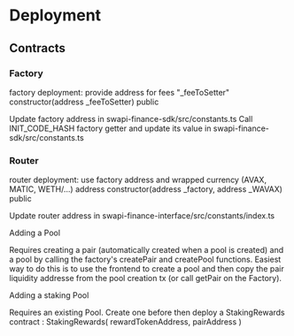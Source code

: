 # Deployment

## Contracts

### Factory
factory deployment: provide address for fees "_feeToSetter"
constructor(address _feeToSetter) public

Update factory address in swapi-finance-sdk/src/constants.ts
Call INIT_CODE_HASH factory getter and update its value in swapi-finance-sdk/src/constants.ts

### Router
router deployment: use factory address and wrapped currency (AVAX, MATIC, WETH/...) address
constructor(address _factory, address _WAVAX) public


Update router address in swapi-finance-interface/src/constants/index.ts


Adding a Pool

Requires creating a pair (automatically created when a pool is created) and a pool by calling the factory's createPair and createPool functions.
Easiest way to do this is to use the frontend to create a pool and then copy the pair liquidity  addresse from the pool creation tx (or call getPair on the Factory).

Adding a staking Pool

Requires an existing Pool. Create one before then deploy a StakingRewards contract :
 StakingRewards( rewardTokenAddress, pairAddress )

